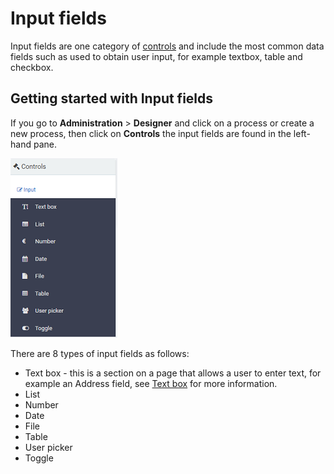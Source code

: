 # Input fields

Input fields are one category of [controls](fields/Readme.md) and include the most common data fields such as used to obtain user input, for example textbox, table and checkbox.



## Getting started with Input fields ##

If you go to **Administration** > **Designer** and click on a process or create a new process, then click on **Controls** the input fields are found in the left-hand pane.

![Input fields](images/input.png)

There are 8 types of input fields as follows:

- Text box - this is a section on a page that allows a user to enter text, for example an Address field, see [Text box](textbox.md) for more information. 
- List 
- Number
- Date
- File
- Table
- User picker
- Toggle 
